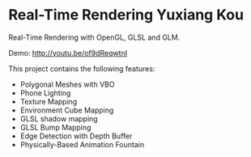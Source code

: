 Real-Time Rendering
Yuxiang Kou
===================

Real-Time Rendering with OpenGL, GLSL and GLM.

Demo: http://youtu.be/of9dReqwtnI

This project contains the following features:

- Polygonal Meshes with VBO
- Phone Lighting
- Texture Mapping
- Environment Cube Mapping
- GLSL shadow mapping
- GLSL Bump Mapping
- Edge Detection with Depth Buffer
- Physically-Based Animation Fountain
